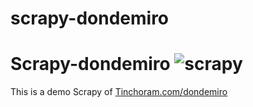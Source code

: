 # scrapy-dondemiro
# Scrapy-dondemiro ![scrapy](https://tinchoram.com.ar/dondemiro/images/peet.png)

This is a demo Scrapy of [Tinchoram.com/dondemiro](https://tinchoram.com.ar/dondemiro/)
